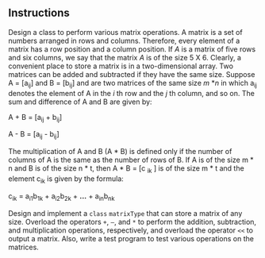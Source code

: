 ## Instructions ##

Design a class to perform various matrix operations. A matrix is a set of numbers arranged in rows and columns. Therefore, every element of a matrix has a row position and a column position. If *A* is a matrix of five rows and six columns, we say that the matrix *A* is of the size 5 X 6. Clearly, a convenient place to store a matrix is in a two-dimensional array. Two matrices can be added and subtracted if they have the same size. Suppose A = [a<sub>ij</sub>] and B = [b<sub>ij</sub>] and are two matrices of the same size *m* \**n* in which a<sub>ij</sub> denotes the element of A in the *i* th row and the *j* th column, and so on. The sum and difference of A and B are given by:

A + B = [a<sub>ij</sub> + b<sub>ij</sub>]

A - B = [a<sub>ij</sub> - b<sub>ij</sub>]

The multiplication of A and B (A \* B) is defined only if the number of columns of A is the same as the number of rows of B. If A is of the size m * n and B is of the size n * t, then A * B = [c <sub>ik</sub> ] is of the size m * t and the element c<sub>ik</sub> is given by the formula:

c<sub>ik</sub> = a<sub>i1</sub>b<sub>1k</sub> + a<sub>i2</sub>b<sub>2k</sub> + **...** + a<sub>in</sub>b<sub>nk</sub>

Design and implement a `class` `matrixType` that can store a matrix of any size. Overload the operators `+`, `–`, and `*` to perform the addition, subtraction, and multiplication operations, respectively, and overload the operator `<<` to output a matrix. Also, write a test program to test various operations on the matrices.

